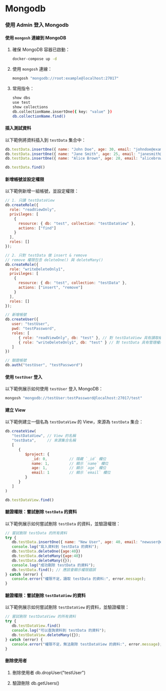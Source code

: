 Mongodb
===========

### 使用 Admin 登入 Mongodb

#### 使用 `mongosh` 連線到 MongoDB

1. 確保 MongoDB 容器已啟動：
   ```bash
   docker-compose up -d
   ```

2. 使用 `mongosh` 連線：
   ```bash
   mongosh "mongodb://root:example@localhost:27017"
   ```

3. 常用指令：
   ```bash
   show dbs
   use test
   show collections
   db.collectionName.insertOne({ key: "value" })
   db.collectionName.find()
   ```

#### 插入測試資料

以下範例將資料插入到 `testData` 集合中：
```javascript
db.testData.insertOne({ name: "John Doe", age: 30, email: "johndoe@example.com" })
db.testData.insertOne({ name: "Jane Smith", age: 25, email: "janesmith@example.com" })
db.testData.insertOne({ name: "Alice Brown", age: 28, email: "alicebrown@example.com" })

db.testData.find()
```

#### 新增帳號並設定權限

以下範例新增一組帳號，並設定權限：

```javascript
// 1. 只讀 testDataView
db.createRole({
  role: "readViewOnly",
  privileges: [
    {
      resource: { db: "test", collection: "testDataView" },
      actions: ["find"]
    }
  ],
  roles: []
});

// 2. 只對 testData 做 insert & remove
// remove 權限包含 deleteOne() 與 deleteMany()
db.createRole({
  role: "writeDeleteOnly1",
  privileges: [
    {
      resource: { db: "test", collection: "testData" },
      actions: ["insert", "remove"]
    }
  ],
  roles: []
});

// 新增帳號
db.createUser({
   user: "testUser",
   pwd: "testPassword",
   roles: [
      { role: "readViewOnly", db: "test" }, // 對 testDataView 具有讀取權限
      { role: "writeDeleteOnly1", db: "test" } // 對 testData 具有管理權限（包含刪除）
   ]
})

// 驗證帳號
db.auth("testUser", "testPassword")
```

#### 使用 `testUser` 登入

以下範例展示如何使用 `testUser` 登入 MongoDB：

```bash
mongosh "mongodb://testUser:testPassword@localhost:27017/test"
```

#### 建立 View

以下範例建立一個名為 `testDataView` 的 View，來源為 `testData` 集合：
```javascript
db.createView(
   "testDataView", // View 的名稱
   "testData",     // 來源集合名稱
   [
      {
         $project: {
            _id: 0,          // 隱藏 `_id` 欄位
            name: 1,         // 顯示 `name` 欄位
            age: 1,          // 顯示 `age` 欄位
            email: 1         // 顯示 `email` 欄位
         }
      }
   ]
)

db.testDataView.find()
```

#### 驗證權限：嘗試刪除 `testData` 的資料

以下範例展示如何嘗試刪除 `testData` 的資料，並驗證權限：

```javascript
// 嘗試刪除 testData 的所有資料
try {
   db.testData.insertOne({ name: "New User", age: 40, email: "newuser@example.com" });
   console.log("寫入資料到 testData 的資料");
   db.testData.deleteOne({age:40})
   db.testData.deleteMany({age:40})
   db.testData.deleteMany({});
   console.log("成功刪除 testData 的資料");
   db.testData.find(); // 應該會顯示權限錯誤
} catch (error) {
   console.error("權限不足，讀取 testData 的資料:", error.message);
}
```

#### 驗證權限：嘗試刪除 `testDataView` 的資料

以下範例展示如何嘗試刪除 `testDataView` 的資料，並驗證權限：

```javascript
// 嘗試刪除 testDataView 的所有資料
try {
   db.testDataView.find()
   console.log("可以查詢資料到 testData 的資料");
   db.testDataView.deleteMany({});
} catch (error) {
   console.error("權限不足，無法刪除 testDataView 的資料:", error.message);
}
```

#### 刪除使用者 

1. 刪除使用者
db.dropUser("testUser")

2. 驗證刪除
db.getUsers()
